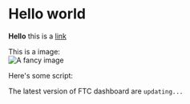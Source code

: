# Hello world
**Hello** this is a [link](!https://www.google.com)

This is a image: <br> <img src="HHH" alt="A fancy image">

Here's some script:
<script src="script.js"></script>
The latest version of FTC dashboard are <code id="FTCDashVer">updating...</code>

